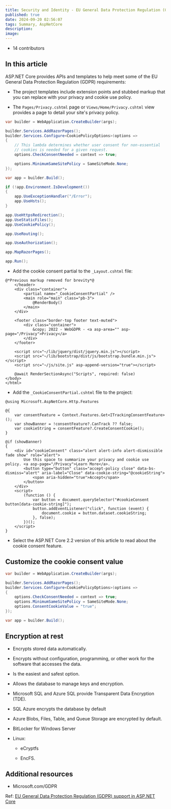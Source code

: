 ```yaml
---
title: Security and Identity - EU General Data Protection Regulation (GDPR) support
published: true
date: 2024-09-20 02:56:07
tags: Summary, AspNetCore
description:
image:
---
```

  - 14 contributors

## In this article

ASP.NET Core provides APIs and templates to help meet some of the EU General Data Protection Regulation (GDPR) requirements:

 - The project templates include extension points and stubbed markup that you can replace with your privacy and cookie use policy.

 - The ```Pages/Privacy.cshtml``` page or ```Views/Home/Privacy.cshtml``` view provides a page to detail your site's privacy policy.

```csharp
var builder = WebApplication.CreateBuilder(args);

builder.Services.AddRazorPages();
builder.Services.Configure<CookiePolicyOptions>(options =>
{
    // This lambda determines whether user consent for non-essential 
    // cookies is needed for a given request.
    options.CheckConsentNeeded = context => true;

    options.MinimumSameSitePolicy = SameSiteMode.None;
});

var app = builder.Build();

if (!app.Environment.IsDevelopment())
{
    app.UseExceptionHandler("/Error");
    app.UseHsts();
}

app.UseHttpsRedirection();
app.UseStaticFiles();
app.UseCookiePolicy();

app.UseRouting();

app.UseAuthorization();

app.MapRazorPages();

app.Run();
```

 - Add the cookie consent partial to the ```_Layout.cshtml``` file:

```cshtml
@*Previous markup removed for brevity*@
    </header>
    <div class="container">
        <partial name="_CookieConsentPartial" />
        <main role="main" class="pb-3">
            @RenderBody()
        </main>
    </div>

    <footer class="border-top footer text-muted">
        <div class="container">
            &copy; 2022 - WebGDPR - <a asp-area="" asp-page="/Privacy">Privacy</a>
        </div>
    </footer>

    <script src="~/lib/jquery/dist/jquery.min.js"></script>
    <script src="~/lib/bootstrap/dist/js/bootstrap.bundle.min.js"></script>
    <script src="~/js/site.js" asp-append-version="true"></script>

    @await RenderSectionAsync("Scripts", required: false)
</body>
</html>
```

 - Add the ```_CookieConsentPartial.cshtml``` file to the project:

```cshtml
@using Microsoft.AspNetCore.Http.Features

@{
    var consentFeature = Context.Features.Get<ITrackingConsentFeature>();
    var showBanner = !consentFeature?.CanTrack ?? false;
    var cookieString = consentFeature?.CreateConsentCookie();
}

@if (showBanner)
{
    <div id="cookieConsent" class="alert alert-info alert-dismissible fade show" role="alert">
        Use this space to summarize your privacy and cookie use policy. <a asp-page="/Privacy">Learn More</a>.
        <button type="button" class="accept-policy close" data-bs-dismiss="alert" aria-label="Close" data-cookie-string="@cookieString">
            <span aria-hidden="true">Accept</span>
        </button>
    </div>
    <script>
        (function () {
            var button = document.querySelector("#cookieConsent button[data-cookie-string]");
            button.addEventListener("click", function (event) {
                document.cookie = button.dataset.cookieString;
            }, false);
        })();
    </script>
}
```

 - Select the ASP.NET Core 2.2 version of this article to read about the cookie consent feature.

## Customize the cookie consent value

```csharp
var builder = WebApplication.CreateBuilder(args);

builder.Services.AddRazorPages();
builder.Services.Configure<CookiePolicyOptions>(options =>
{
    options.CheckConsentNeeded = context => true;
    options.MinimumSameSitePolicy = SameSiteMode.None;
    options.ConsentCookieValue = "true";
});

var app = builder.Build();
```

## Encryption at rest

 - Encrypts stored data automatically.

 - Encrypts without configuration, programming, or other work for the software that accesses the data.

 - Is the easiest and safest option.

 - Allows the database to manage keys and encryption.

 - Microsoft SQL and Azure SQL provide Transparent Data Encryption (TDE).

 - SQL Azure encrypts the database by default

 - Azure Blobs, Files, Table, and Queue Storage are encrypted by default.

 - BitLocker for Windows Server

 - Linux:

   - eCryptfs

   - EncFS.

## Additional resources

 - Microsoft.com/GDPR

Ref: [EU General Data Protection Regulation (GDPR) support in ASP.NET Core](https://learn.microsoft.com/en-us/aspnet/core/security/gdpr?view=aspnetcore-8.0)